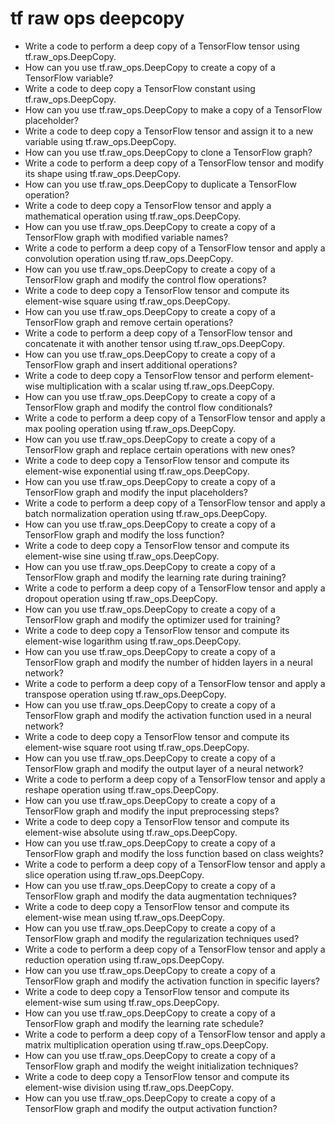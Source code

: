 # tf raw ops deepcopy

- Write a code to perform a deep copy of a TensorFlow tensor using tf.raw_ops.DeepCopy.
- How can you use tf.raw_ops.DeepCopy to create a copy of a TensorFlow variable?
- Write a code to deep copy a TensorFlow constant using tf.raw_ops.DeepCopy.
- How can you use tf.raw_ops.DeepCopy to make a copy of a TensorFlow placeholder?
- Write a code to deep copy a TensorFlow tensor and assign it to a new variable using tf.raw_ops.DeepCopy.
- How can you use tf.raw_ops.DeepCopy to clone a TensorFlow graph?
- Write a code to perform a deep copy of a TensorFlow tensor and modify its shape using tf.raw_ops.DeepCopy.
- How can you use tf.raw_ops.DeepCopy to duplicate a TensorFlow operation?
- Write a code to deep copy a TensorFlow tensor and apply a mathematical operation using tf.raw_ops.DeepCopy.
- How can you use tf.raw_ops.DeepCopy to create a copy of a TensorFlow graph with modified variable names?
- Write a code to perform a deep copy of a TensorFlow tensor and apply a convolution operation using tf.raw_ops.DeepCopy.
- How can you use tf.raw_ops.DeepCopy to create a copy of a TensorFlow graph and modify the control flow operations?
- Write a code to deep copy a TensorFlow tensor and compute its element-wise square using tf.raw_ops.DeepCopy.
- How can you use tf.raw_ops.DeepCopy to create a copy of a TensorFlow graph and remove certain operations?
- Write a code to perform a deep copy of a TensorFlow tensor and concatenate it with another tensor using tf.raw_ops.DeepCopy.
- How can you use tf.raw_ops.DeepCopy to create a copy of a TensorFlow graph and insert additional operations?
- Write a code to deep copy a TensorFlow tensor and perform element-wise multiplication with a scalar using tf.raw_ops.DeepCopy.
- How can you use tf.raw_ops.DeepCopy to create a copy of a TensorFlow graph and modify the control flow conditionals?
- Write a code to perform a deep copy of a TensorFlow tensor and apply a max pooling operation using tf.raw_ops.DeepCopy.
- How can you use tf.raw_ops.DeepCopy to create a copy of a TensorFlow graph and replace certain operations with new ones?
- Write a code to deep copy a TensorFlow tensor and compute its element-wise exponential using tf.raw_ops.DeepCopy.
- How can you use tf.raw_ops.DeepCopy to create a copy of a TensorFlow graph and modify the input placeholders?
- Write a code to perform a deep copy of a TensorFlow tensor and apply a batch normalization operation using tf.raw_ops.DeepCopy.
- How can you use tf.raw_ops.DeepCopy to create a copy of a TensorFlow graph and modify the loss function?
- Write a code to deep copy a TensorFlow tensor and compute its element-wise sine using tf.raw_ops.DeepCopy.
- How can you use tf.raw_ops.DeepCopy to create a copy of a TensorFlow graph and modify the learning rate during training?
- Write a code to perform a deep copy of a TensorFlow tensor and apply a dropout operation using tf.raw_ops.DeepCopy.
- How can you use tf.raw_ops.DeepCopy to create a copy of a TensorFlow graph and modify the optimizer used for training?
- Write a code to deep copy a TensorFlow tensor and compute its element-wise logarithm using tf.raw_ops.DeepCopy.
- How can you use tf.raw_ops.DeepCopy to create a copy of a TensorFlow graph and modify the number of hidden layers in a neural network?
- Write a code to perform a deep copy of a TensorFlow tensor and apply a transpose operation using tf.raw_ops.DeepCopy.
- How can you use tf.raw_ops.DeepCopy to create a copy of a TensorFlow graph and modify the activation function used in a neural network?
- Write a code to deep copy a TensorFlow tensor and compute its element-wise square root using tf.raw_ops.DeepCopy.
- How can you use tf.raw_ops.DeepCopy to create a copy of a TensorFlow graph and modify the output layer of a neural network?
- Write a code to perform a deep copy of a TensorFlow tensor and apply a reshape operation using tf.raw_ops.DeepCopy.
- How can you use tf.raw_ops.DeepCopy to create a copy of a TensorFlow graph and modify the input preprocessing steps?
- Write a code to deep copy a TensorFlow tensor and compute its element-wise absolute using tf.raw_ops.DeepCopy.
- How can you use tf.raw_ops.DeepCopy to create a copy of a TensorFlow graph and modify the loss function based on class weights?
- Write a code to perform a deep copy of a TensorFlow tensor and apply a slice operation using tf.raw_ops.DeepCopy.
- How can you use tf.raw_ops.DeepCopy to create a copy of a TensorFlow graph and modify the data augmentation techniques?
- Write a code to deep copy a TensorFlow tensor and compute its element-wise mean using tf.raw_ops.DeepCopy.
- How can you use tf.raw_ops.DeepCopy to create a copy of a TensorFlow graph and modify the regularization techniques used?
- Write a code to perform a deep copy of a TensorFlow tensor and apply a reduction operation using tf.raw_ops.DeepCopy.
- How can you use tf.raw_ops.DeepCopy to create a copy of a TensorFlow graph and modify the activation function in specific layers?
- Write a code to deep copy a TensorFlow tensor and compute its element-wise sum using tf.raw_ops.DeepCopy.
- How can you use tf.raw_ops.DeepCopy to create a copy of a TensorFlow graph and modify the learning rate schedule?
- Write a code to perform a deep copy of a TensorFlow tensor and apply a matrix multiplication operation using tf.raw_ops.DeepCopy.
- How can you use tf.raw_ops.DeepCopy to create a copy of a TensorFlow graph and modify the weight initialization techniques?
- Write a code to deep copy a TensorFlow tensor and compute its element-wise division using tf.raw_ops.DeepCopy.
- How can you use tf.raw_ops.DeepCopy to create a copy of a TensorFlow graph and modify the output activation function?